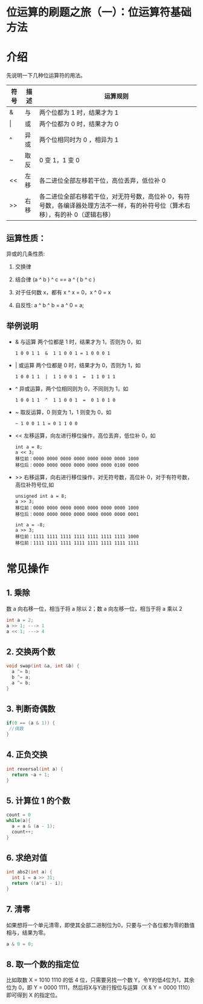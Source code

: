 # 位运算的刷题之旅（一）：位运算符基础方法

# 介绍
先说明一下几种位运算符的用法。

| 符号  | 描述  | 运算规则  |
|---|---|---|
| & |	与|	两个位都为 1 时，结果才为 1|
| \| |	或	|两个位都为 0 时，结果才为 0|
| ^ |	异或|	两个位相同时为 0 ，相异为 1|
| ~ |	取反|	0 变 1，1 变 0|
| << |	左移|	各二进位全部左移若干位，高位丢弃，低位补 0|
| >> |	右移|	各二进位全部右移若干位，对无符号数，高位补 0，有符号数，各编译器处理方法不一样，有的补符号位（算术右移），有的补 0（逻辑右移）|

## 运算性质：

异或的几条性质:

1. 交换律

2. 结合律 (a ^ b ) ^ c == a ^ ( b ^ c )

3. 对于任何数 x，都有 x ^ x = 0，x ^ 0 = x

4. 自反性: a ^ b ^ b = a ^ 0 = a;



## 举例说明

* & 与运算 两个位都是 1 时，结果才为 1，否则为 0，如
   
    ```
    1 0 0 1 1  &  1 1 0 0 1 = 1 0 0 0 1 
    ```

* | 或运算 两个位都是 0 时，结果才为 0，否则为 1，如
    
    ```
    1 0 0 1 1  |  1 1 0 0 1  =  1 1 0 1 1 
    ```

* ^ 异或运算，两个位相同则为 0，不同则为 1，如  
   
    ```
    1 0 0 1 1  ^  1 1 0 0 1  =  0 1 0 1 0 
    ```

* ~ 取反运算，0 则变为 1，1 则变为 0，如
    
    ```
    ~ 1 0 0 1 1 = 0 1 1 0 0
    ```

* << 左移运算，向左进行移位操作，高位丢弃，低位补 0，如
    
    ```
    int a = 8;
    a << 3;
    移位前：0000 0000 0000 0000 0000 0000 0000 1000
    移位后：0000 0000 0000 0000 0000 0000 0100 0000
    ```
    
* \>> 右移运算，向右进行移位操作，对无符号数，高位补 0，对于有符号数，高位补符号位,如
    
    ```
    unsigned int a = 8;
    a >> 3;
    移位前：0000 0000 0000 0000 0000 0000 0000 1000
    移位后：0000 0000 0000 0000 0000 0000 0000 0001

    int a = -8;
    a >> 3;
    移位前：1111 1111 1111 1111 1111 1111 1111 1000
    移位前：1111 1111 1111 1111 1111 1111 1111 1111
    ```

# 常见操作

## 1. 乘除
数 a 向右移一位，相当于将 a 除以 2；数 a 向左移一位，相当于将 a 乘以 2

```C++
int a = 2;
a >> 1; ---> 1
a << 1; ---> 4
```
## 2. 交换两个数

```C++
void swap(int &a, int &b) {
  a ^= b;
  b ^= a;
  a ^= b;
}
```

## 3. 判断奇偶数

```C++
if(0 == (a & 1)) {
 //偶数
}
```

## 4. 正负交换

```C++
int reversal(int a) {
  return ~a + 1;
}
```

## 5. 计算位 1 的个数

```C++
count = 0  
while(a){  
  a = a & (a - 1);  
  count++;  
}  
```

## 6. 求绝对值

```C++
int abs2(int a) {
  int i = a >> 31;
  return ((a^i) - i);
}
```
## 7. 清零

如果想将一个单元清零，即使其全部二进制位为0，只要与一个各位都为零的数值相与，结果为零。

```C++
a & 0 = 0;
```

## 8. 取一个数的指定位

比如取数 X = 1010 1110 的低 4 位，只需要另找一个数 Y，令Y的低4位为1，其余位为 0，即 Y = 0000 1111，然后将X与Y进行按位与运算（X & Y = 0000 1110）即可得到 X 的指定位。

